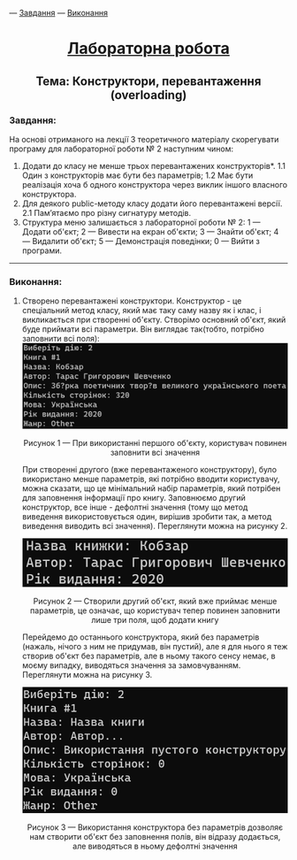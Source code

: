 — [Завдання](#завдання)
— [Виконання](#виконання)
# <p style="text-align: center">[Лабораторна робота](#лабораторна-робота)</p>
## <p style="text-align: center;"> Тема: Конструктори, перевантаження (overloading) </p>
### Завдання:
На основі отриманого на лекції 3 теоретичного матеріалу скорегувати програму для лабораторної роботи № 2 наступним чином:
1. Додати до класу не менше трьох перевантажених конструкторів*.
 1.1 Один з конструкторів має бути без параметрів;
 1.2 Має бути реалізація хоча б одного конструктора через виклик іншого власного конструктора.
2. Для деякого public-методу класу додати його перевантажені версії.
 2.1  Пам’ятаємо про різну сигнатуру методів.
3. Структура меню залишається з лабораторної роботи № 2:
   1 — Додати об'єкт;
   2 — Вивести на екран об'єкти;
   3 — Знайти об'єкт;
   4 — Видалити об'єкт;
   5 — Демонстрація поведінки;
   0 — Вийти з програми.

___

### Виконання:
1. Створено перевантажені конструктори.
   Конструктор - це спеціальний метод класу, який має таку саму назву як і клас, і викликається при створенні об'єкту. Створімо основний об'єкт, який буде приймати всі параметри.
   Він виглядає так(тобто, потрібно заповнити всі поля):
   ![Виведення інформації про книгу на екран](image.png)


   <p style="text-align: center">Рисунок 1 — При використанні першого об'єкту, користувач повинен заповнити всі значення</p>
   При створенні другого (вже перевантаженого конструктору), було використано менше параметрів, які потрібно вводити користувачу, можна сказати, що це мінімальний набір параметрів, який потрібен для заповнення інформації про книгу. Заповнюємо другий конструктор, все інше - дефолтні значення (тому що метод виведення використовується один, вирішив зробити так, а метод виведення виводить всі значення). Переглянути можна на рисунку 2.
   

    <div style="text-align: center">

    ![Виведення інформації про книгу на екран - Конструктор 2](image-2.png)
    <p style="text-align: center">Рисунок 2 — Створили другий об'єкт, який вже приймає менше параметрів, це означає, що користувач тепер повинен заповнити лише три поля, щоб додати книгу</p>
    </div>
    Перейдемо до останнього конструктора, який без параметрів (нажаль, нічого з ним не придумав, він пустий), але я для нього я теж створив об'єкт без параметрів, але в ньому такого сенсу немає, в моєму випадку, виводяться значення за замовчуванням. Переглянути можна на рисунку 3.
    
    <div style="text-align: center">

    ![Alt text](image-38.png)
    <p style="text-align: center">Рисунок 3 — Використання конструктора без параметрів дозволяє нам створити об'єкт без заповнення полів, він відразу додається, але виводяться в ньому дефолтні значення</p>
    </div>
